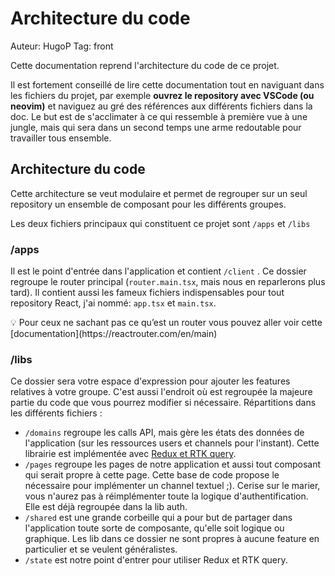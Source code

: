 # Architecture du code

Auteur: HugoP 
Tag: front

Cette documentation reprend l'architecture du code de ce projet.

Il est fortement conseillé de lire cette documentation tout en naviguant dans les fichiers du projet, par exemple **ouvrez le repository avec VSCode (ou neovim)** et naviguez au gré des références aux différents fichiers dans la doc. Le but est de s'acclimater à ce qui ressemble à première vue à une jungle, mais qui sera dans un second temps une arme redoutable pour travailler tous ensemble.

## Architecture du code

Cette architecture se veut modulaire et permet de regrouper sur un seul repository un ensemble de composant pour les différents groupes.

Les deux fichiers principaux qui constituent ce projet sont `/apps` et `/libs`

### /apps

Il est le point d'entrée dans l'application et contient `/client` . Ce dossier regroupe le router principal (`router.main.tsx`, mais nous en reparlerons plus tard). Il contient aussi les fameux fichiers indispensables pour tout repository React, j'ai nommé: `app.tsx` et `main.tsx`.

<aside>
💡 Pour ceux ne sachant pas ce qu’est un router vous pouvez aller voir cette [documentation](https://reactrouter.com/en/main)

</aside>

### /libs

Ce dossier sera votre espace d'expression pour ajouter les features relatives à votre groupe. C'est aussi l'endroit où est regroupée la majeure partie du code que vous pourrez modifier si nécessaire.
Répartitions dans les différents fichiers :

- `/domains` regroupe les calls API, mais gère les états des données de l'application (sur les ressources users et channels pour l'instant). Cette librairie est implémentée avec [Redux et RTK query](https://redux.js.org/usage/).
- `/pages` regroupe les pages de notre application et aussi tout composant qui serait propre à cette page. Cette base de code propose le nécessaire pour implémenter un channel textuel ;). Cerise sur le marier, vous n'aurez pas à réimplémenter toute la logique d'authentification. Elle est déjà regroupée dans la lib auth.
- `/shared` est une grande corbeille qui a pour but de partager dans l'application toute sorte de composante, qu'elle soit logique ou graphique. Les lib dans ce dossier ne sont propres à aucune feature en particulier et se veulent généralistes.
- `/state` est notre point d'entrer pour utiliser Redux et RTK query.